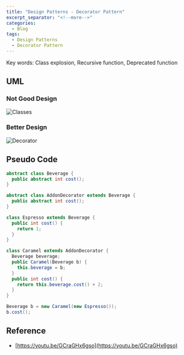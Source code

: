 ```yaml
---
title: "Design Patterns - Decorator Pattern"
excerpt_separator: "<!--more-->"
categories:
  - Blog
tags:
  - Design Patterns
  - Decorator Pattern
---
```


Key words: Class explosion, Recursive function, Deprecated function

## UML  

### Not Good Design

![Classes](http://www.plantuml.com/plantuml/proxy?src=https://raw.githubusercontent.com/battlerhythm/battlerhythm.github.io/master/assets/umls/decorator-pattern1.puml)

### Better Design

![Decorator](http://www.plantuml.com/plantuml/proxy?src=https://raw.githubusercontent.com/battlerhythm/battlerhythm.github.io/master/assets/umls/decorator-pattern2.puml)

## Pseudo Code

```java
abstract class Beverage {
  public abstract int cost();
}

abstract class AddonDecorator extends Beverage {
  public abstract int cost();
}

class Espresso extends Beverage {
  public int cost() {
    return 1;
  }
}

class Caramel extends AddonDecorator {
  Beverage beverage;
  public Caramel(Beverage b) {
    this.beverage = b;
  }
  public int cost() {
    return this.beverage.cost() + 2;
  }
} 
```

```java
Beverage b = new Caramel(new Espresso());
b.cost();
```

## Reference

- [https://youtu.be/GCraGHx6gso](https://youtu.be/GCraGHx6gso)

